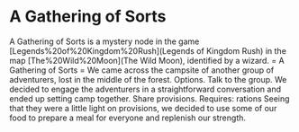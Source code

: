 # A Gathering of Sorts

A Gathering of Sorts is a mystery node in the game [Legends%20of%20Kingdom%20Rush](Legends of Kingdom Rush) in the map [The%20Wild%20Moon](The Wild Moon), identified by a wizard.
= A Gathering of Sorts =
We came across the campsite of another group of adventurers, lost in the middle of the forest.
Options.
Talk to the group.
We decided to engage the adventurers in a straightforward conversation and ended up setting camp together.
Share provisions.
Requires: rations
Seeing that they were a little light on provisions, we decided to use some of our food to prepare a meal for everyone and replenish our strength.